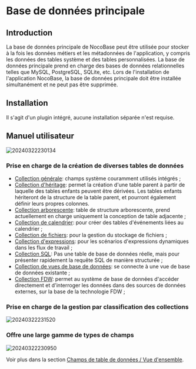 # Base de données principale

<PluginInfo name="data-source-main"></PluginInfo>

## Introduction

La base de données principale de NocoBase peut être utilisée pour stocker à la fois les données métiers et les métadonnées de l'application, y compris les données des tables système et des tables personnalisées. La base de données principale prend en charge des bases de données relationnelles telles que MySQL, PostgreSQL, SQLite, etc. Lors de l'installation de l'application NocoBase, la base de données principale doit être installée simultanément et ne peut pas être supprimée.

## Installation

Il s'agit d'un plugin intégré, aucune installation séparée n'est requise.

## Manuel utilisateur

![20240322230134](https://static-docs.nocobase.com/20240322230134.png)

### Prise en charge de la création de diverses tables de données

- [Collection générale](/handbook/data-source-main/general-collection): champs système couramment utilisés intégrés ;
- [Collection d'héritage](/handbook/data-source-main/inheritance-collection): permet la création d'une table parent à partir de laquelle des tables enfants peuvent être dérivées. Les tables enfants hériteront de la structure de la table parent, et pourront également définir leurs propres colonnes.
- [Collection arborescente](/handbook/collection-tree): table de structure arborescente, prend actuellement en charge uniquement la conception de table adjacente ;
- [Collection de calendrier](/handbook/calendar/calendar-collection): pour créer des tables d'événements liées au calendrier ;
- [Collection de fichiers](/handbook/file-manager/file-collection): pour la gestion du stockage de fichiers ;
- [Collection d'expressions](/handbook/workflow-dynamic-calculation/expression): pour les scénarios d'expressions dynamiques dans les flux de travail ;
- [Collection SQL](/handbook/collection-sql): Pas une table de base de données réelle, mais pour présenter rapidement la requête SQL de manière structurée ;
- [Collection de vues de base de données](/handbook/collection-view): se connecte à une vue de base de données existante ;
- [Collection FDW](/handbook/collection-fdw): permet au système de base de données d'accéder directement et d'interroger les données dans des sources de données externes, sur la base de la technologie FDW ;

### Prise en charge de la gestion par classification des collections

![20240322231520](https://static-docs.nocobase.com/20240322231520.png)

### Offre une large gamme de types de champs

![20240322230950](https://static-docs.nocobase.com/20240322230950.png)

Voir plus dans la section [Champs de table de données / Vue d'ensemble](/handbook/data-modeling/collection-fields).
